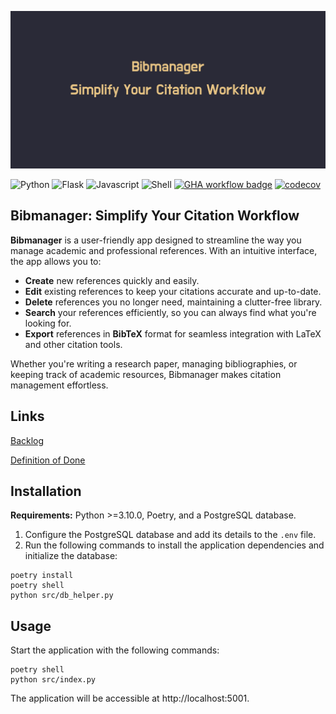 ![Banner](src/assets/banner.png)

![Python](https://img.shields.io/badge/python-3670A0?style=for-the-badge&logo=python&logoColor=ffdd54)
![Flask](https://img.shields.io/badge/Flask-000000?style=for-the-badge&logo=Flask&logoColor=white)
![Javascript](https://shields.io/badge/JavaScript-F7DF1E?logo=JavaScript&logoColor=000&style=flat-square)
![Shell](https://img.shields.io/badge/Shell-4EAA25?&style=plastic&logo=gnu-bash&logoColor=white)
[![GHA workflow badge](https://github.com/valovalovalo/miniprojekti/workflows/CI/badge.svg)](https://github.com/valovalovalo/miniprojekti/actions)
[![codecov](https://codecov.io/gh/valovalovalo/miniprojekti/graph/badge.svg?token=DIS78IN4YX)](https://codecov.io/gh/valovalovalo/miniprojekti)

## Bibmanager: Simplify Your Citation Workflow

**Bibmanager** is a user-friendly app designed to streamline the way you manage academic and professional references. With an intuitive interface, the app allows you to:

- **Create** new references quickly and easily.
- **Edit** existing references to keep your citations accurate and up-to-date.
- **Delete** references you no longer need, maintaining a clutter-free library.
- **Search** your references efficiently, so you can always find what you're looking for.
- **Export** references in **BibTeX** format for seamless integration with LaTeX and other citation tools.

Whether you're writing a research paper, managing bibliographies, or keeping track of academic resources, Bibmanager makes citation management effortless.

## Links

[Backlog](https://github.com/orgs/valovalovalo/projects/1)  

[Definition of Done](https://github.com/valovalovalo/miniprojekti/wiki/Definition-Of-Done)

## Installation

**Requirements:** Python >=3.10.0, Poetry, and a PostgreSQL database.

1. Configure the PostgreSQL database and add its details to the `.env` file.
2. Run the following commands to install the application dependencies and initialize the database:

```
poetry install
poetry shell
python src/db_helper.py
```

## Usage

Start the application with the following commands:

```
poetry shell
python src/index.py
```

The application will be accessible at http://localhost:5001.
